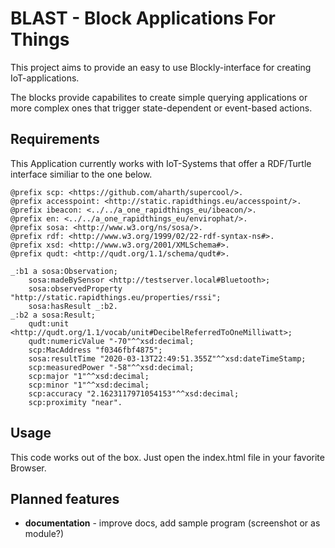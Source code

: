 # BLAST - Block Applications For Things 
This project aims to provide an easy to use Blockly-interface for creating IoT-applications.  

The blocks provide capabilites to create simple querying applications or more complex ones that trigger state-dependent or event-based actions.

## Requirements
This Application currently works with IoT-Systems that offer a RDF/Turtle interface similiar to the one below.

```turtle
@prefix scp: <https://github.com/aharth/supercool/>.
@prefix accesspoint: <http://static.rapidthings.eu/accesspoint/>.
@prefix ibeacon: <../../a_one_rapidthings_eu/ibeacon/>.
@prefix en: <../../a_one_rapidthings_eu/envirophat/>.
@prefix sosa: <http://www.w3.org/ns/sosa/>.
@prefix rdf: <http://www.w3.org/1999/02/22-rdf-syntax-ns#>.
@prefix xsd: <http://www.w3.org/2001/XMLSchema#>.
@prefix qudt: <http://qudt.org/1.1/schema/qudt#>.

_:b1 a sosa:Observation;
    sosa:madeBySensor <http://testserver.local#Bluetooth>;
    sosa:observedProperty "http://static.rapidthings.eu/properties/rssi";
    sosa:hasResult _:b2.
_:b2 a sosa:Result;
    qudt:unit <http://qudt.org/1.1/vocab/unit#DecibelReferredToOneMilliwatt>;
    qudt:numericValue "-70"^^xsd:decimal;
    scp:MacAddress "f0346fbf4875";
    sosa:resultTime "2020-03-13T22:49:51.355Z"^^xsd:dateTimeStamp;
    scp:measuredPower "-58"^^xsd:decimal;
    scp:major "1"^^xsd:decimal;
    scp:minor "1"^^xsd:decimal;
    scp:accuracy "2.1623117971054153"^^xsd:decimal;
    scp:proximity "near".
```

## Usage
This code works out of the box. Just open the index.html file in your favorite Browser.

## Planned features
* **documentation** - improve docs, add sample program (screenshot or as module?)